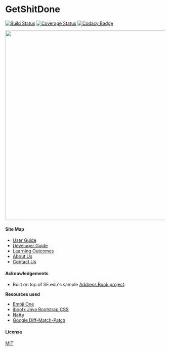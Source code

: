 # GetShitDone
[![Build Status](https://travis-ci.org/ChaseYaoCong/main.svg?branch=master)](https://travis-ci.org/ChaseYaoCong/main)
[![Coverage Status](https://coveralls.io/repos/github/CS2103AUG2016-F11-C1/main/badge.svg?branch=master)](https://coveralls.io/github/CS2103AUG2016-F11-C1/main?branch=master)
[![Codacy Badge](https://api.codacy.com/project/badge/Grade/bb54debec79f4383924b89c9131865fc)](https://www.codacy.com/app/CS2103AUG2016-F11-C1/main?utm_source=github.com&amp;utm_medium=referral&amp;utm_content=CS2103AUG2016-F11-C1/main&amp;utm_campaign=Badge_Grade)

<img src="docs/images/GetShitDone-Ui.png" width="600">

  
#### Site Map
* [User Guide](docs/UserGuide.md) 
* [Developer Guide](docs/DeveloperGuide.md) 
* [Learning Outcomes](docs/LearningOutcomes.md) 
* [About Us](docs/AboutUs.md)
* [Contact Us](docs/ContactUs.md)


#### Acknowledgements

* Built on top of SE.edu's sample [Address Book project](https://github.com/se-edu/addressbook-level4).

**Resources used**

* [Emoji One](http://emojione.com/)
* [jbootx Java Bootstrap CSS](https://github.com/dicolar/jbootx)
* [Natty](http://natty.joestelmach.com/)
* [Google Diff-Match-Patch](https://bitbucket.org/cowwoc/google-diff-match-patch/overview)

#### License 

[MIT](LICENSE)
